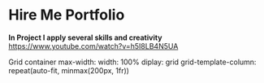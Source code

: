 # Hire Me Portfolio 

**In Project I apply several skills and creativity**
https://www.youtube.com/watch?v=h5I8LB4N5UA


Grid container
max-width: 
width: 100%
diplay: grid
grid-template-column: repeat(auto-fit, minmax(200px, 1fr))